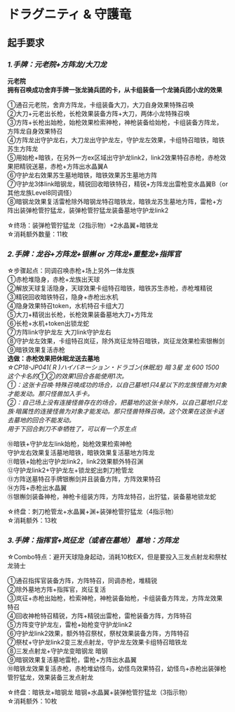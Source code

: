# ドラグニティ & 守護竜  
## 起手要求
### _1.手牌：元老院+方阵龙/大刀龙_
__元老院__  
__拥有召唤成功舍弃手牌一张龙骑兵团的卡，从卡组装备一个龙骑兵团小龙的效果__

①通召元老院，舍弃方阵龙，卡组装备大刀，大刀自身效果特殊召唤  
②大刀+元老出长枪，长枪效果装备方阵+大刀，两体小龙特殊召唤  
③方阵+长枪出始枪，始枪效果检索神枪，神枪装备给始枪，卡组装备方阵龙，方阵龙自身效果特召  
④方阵龙出守护龙右，大刀龙出守护龙左，守护龙左效果，卡组特召暗铁，暗铁苏生方阵龙  
⑤用始枪+暗铁，在另外一方ex区域出守护龙link2，link2效果特召赤枪，赤枪效果把精锐送墓，赤枪+方阵出水晶翼A  
⑥守护龙右效果苏生墓地暗铁，暗铁效果苏生墓地方阵  
⑦守护龙3体link暗钢龙，精锐回收暗铁特召，精锐+方阵龙出雷枪变水晶翼B（or其他龙族Level8同调怪）  
⑧暗钢龙效果复活雷枪除外暗钢龙特召暗铁龙，暗铁龙苏生墓地方阵，雷枪+方阵出装弹枪管狞猛龙，装弹枪管狞猛龙装备墓地守护龙link2  
 
☆终场：装弹枪管狞猛龙（2指示物）+2水晶翼+暗铁龙  
☆消耗额外数量：11枚

### _2.手牌：龙谷+方阵龙+银槲 or 方阵龙+重整龙+指挥官_
☆步骤起点：同调召唤赤枪+场上另外一体龙族  
①赤枪堆隐身，赤枪+龙族出天球  
②解放天球复活隐身，天球效果卡组特召暗铁，暗铁苏生赤枪，赤枪堆精锐  
③精锐回收暗铁特召，隐身+赤枪出水机  
④隐身效果特召token，水机特召卡组大刀  
⑤大刀+精锐出长枪，长枪效果装备墓地大刀+方阵龙  
⑥长枪+水机+token出锁龙蛇  
⑦方阵link守护龙左 大刀link守护龙右  
⑧守护龙左效果，卡组特召岚征，除外岚征龙特召暗铁，岚征龙效果检索银槲剑  
⑨暗铁效果复活赤枪  
__选做：赤枪效果把休眠龙送去墓地__  
_☆CP18-JP041( R )ハイバネーション・ドラゴン(休眠龙) 暗 3星 龙 600 1500_  
_这个卡名的①②的效果1回合各能使用1次。_  
_①：这张卡召唤·特殊召唤成功的场合，以自己墓地1只4星以下的龙族怪兽为对象才能发动。那只怪兽加入手卡。_  
_②：自己场上没有连接怪兽存在的场合，把墓地的这张卡除外，以自己墓地1只龙族·暗属性的连接怪兽为对象才能发动。那只怪兽特殊召唤。这个效果在这张卡送去墓地的回合不能发动。_  
_用于下回合刺刀不幸牺牲了，可以有一个苏生点_ 
 
⑩暗铁+守护龙左link始枪，始枪效果检索神枪  
守护龙右效果复活墓地暗铁，暗铁效果复活墓地方阵龙  
⑪暗铁+始枪出守护龙link2，link2效果额外特召渊  
⑫守护龙link2+守护龙左+锁龙蛇出刺刀枪管龙  
⑬方阵送墓特召手牌银槲剑并且装备方阵，方阵效果特召  
⑭方阵+赤枪出水晶翼  
⑮银槲剑装备神枪，神枪卡组装方阵，方阵龙特召，出狞猛，装备墓地锁龙蛇  

☆终盘：刺刀枪管龙+水晶翼+渊+装弹枪管狞猛龙（4指示物）  
☆消耗额外：13枚

### _3.手牌：指挥官+岚征龙（或者在墓地） 墓地：方阵龙_
☆Combo特点：避开天球隐身起动，消耗10枚EX，但是要投入三发点射龙和祭杖龙骑士  

①通召指挥官装备方阵，方阵特召，同调赤枪，堆精锐  
②除外墓地方阵+指挥官，岚征复活  
③岚征+赤枪出始枪，检索神枪，神枪装备始枪，卡组装备方阵龙，方阵龙效果特召  
④回收神枪特召精锐，方阵+精锐出雷枪，雷枪装备方阵，方阵特召  
⑤方阵变守护龙左，雷枪+始枪变守护龙link2  
⑥守护龙link2效果，额外特召祭杖，祭杖效果装备方阵，方阵特召  
⑦祭杖+守护龙link2变三发点射龙，守护龙左效果卡组特召暗铁龙  
⑧三发点射龙+守护龙变暗钢龙 暗钢  
⑨暗钢效果复活墓地雷枪，雷枪+方阵出水晶翼  
⑩暗铁龙效果复活赤枪，赤枪堆幼怪鸟，幼怪鸟效果特召，幼怪鸟+赤枪出装弹枪管狞猛龙，效果装备三发点射龙  
 
☆终盘：暗铁龙+暗钢龙 暗钢+水晶翼+装弹枪管狞猛龙（3指示物）  
☆消耗额外：10枚
